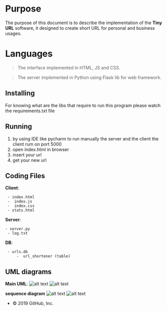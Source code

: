 # Purpose

The purpose of this document is to describe the implementation of the **Tiny URL** software, it designed to create short URL for personal and business usages.


# Languages

>The interface implemented in HTML, JS and CSS.

>The server implemented in Python using Flask lib for web framework.

## Installing

For knowing what are the libs that require to run this program please watch the requirements.txt file

## Running

1. by using IDE like pycharm to run manually the server and the client
        the client rum on port 5000
2. open index.html in browser
3. insert your url
4. get your new url


## Coding Files
 **Client**:
	
	 - index.html
	 -  index.js 
	 -  index.css 
	 - stats.html
**Server**: 

	- server.py
	 - log.txt
 **DB**:

	 - urls.db
		 -  url_shortener (table)

## UML diagrams

**Main UML**: 
![alt text](https://github.com/idanovadia/Tiny-URL/blob/master/readMeImages/uml_inv.png)
![alt text](https://github.com/idanovadia/Tiny-URL/blob/master/readMeImages/uml2.png)

**sequence diagram**
![alt text](https://github.com/idanovadia/Tiny-URL/blob/master/readMeImages/useCase1.png)
![alt text](https://github.com/idanovadia/Tiny-URL/blob/master/readMeImages/useCase2.png)

-   © 2019 GitHub, Inc.
